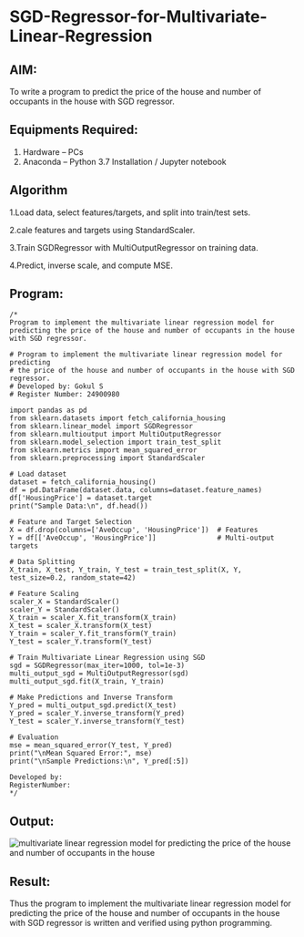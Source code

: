 # SGD-Regressor-for-Multivariate-Linear-Regression

## AIM:
To write a program to predict the price of the house and number of occupants in the house with SGD regressor.

## Equipments Required:
1. Hardware – PCs
2. Anaconda – Python 3.7 Installation / Jupyter notebook

## Algorithm
1.Load data, select features/targets, and split into train/test sets.

2.cale features and targets using StandardScaler.

3.Train SGDRegressor with MultiOutputRegressor on training data.

4.Predict, inverse scale, and compute MSE.

## Program:
```
/*
Program to implement the multivariate linear regression model for predicting the price of the house and number of occupants in the house with SGD regressor.

# Program to implement the multivariate linear regression model for predicting 
# the price of the house and number of occupants in the house with SGD regressor.
# Developed by: Gokul S
# Register Number: 24900980

import pandas as pd
from sklearn.datasets import fetch_california_housing
from sklearn.linear_model import SGDRegressor
from sklearn.multioutput import MultiOutputRegressor
from sklearn.model_selection import train_test_split
from sklearn.metrics import mean_squared_error
from sklearn.preprocessing import StandardScaler

# Load dataset
dataset = fetch_california_housing()
df = pd.DataFrame(dataset.data, columns=dataset.feature_names)
df['HousingPrice'] = dataset.target
print("Sample Data:\n", df.head())

# Feature and Target Selection
X = df.drop(columns=['AveOccup', 'HousingPrice'])  # Features
Y = df[['AveOccup', 'HousingPrice']]               # Multi-output targets

# Data Splitting
X_train, X_test, Y_train, Y_test = train_test_split(X, Y, test_size=0.2, random_state=42)

# Feature Scaling
scaler_X = StandardScaler()
scaler_Y = StandardScaler()
X_train = scaler_X.fit_transform(X_train)
X_test = scaler_X.transform(X_test)
Y_train = scaler_Y.fit_transform(Y_train)
Y_test = scaler_Y.transform(Y_test)

# Train Multivariate Linear Regression using SGD
sgd = SGDRegressor(max_iter=1000, tol=1e-3)
multi_output_sgd = MultiOutputRegressor(sgd)
multi_output_sgd.fit(X_train, Y_train)

# Make Predictions and Inverse Transform
Y_pred = multi_output_sgd.predict(X_test)
Y_pred = scaler_Y.inverse_transform(Y_pred)
Y_test = scaler_Y.inverse_transform(Y_test)

# Evaluation
mse = mean_squared_error(Y_test, Y_pred)
print("\nMean Squared Error:", mse)
print("\nSample Predictions:\n", Y_pred[:5])

Developed by: 
RegisterNumber:  
*/
```

## Output:
![multivariate linear regression model for predicting the price of the house and number of occupants in the house](sam.png)


## Result:
Thus the program to implement the multivariate linear regression model for predicting the price of the house and number of occupants in the house with SGD regressor is written and verified using python programming.
